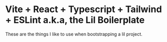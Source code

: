 # Vite + React + Typescript + Tailwind + ESLint a.k.a, the Lil Boilerplate
These are the things I like to use when bootstrapping a lil project.
